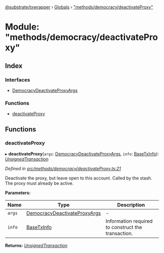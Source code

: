 [@substrate/txwrapper](../README.md) › [Globals](../globals.md) › ["methods/democracy/deactivateProxy"](_methods_democracy_deactivateproxy_.md)

# Module: "methods/democracy/deactivateProxy"

## Index

### Interfaces

* [DemocracyDeactivateProxyArgs](../interfaces/_methods_democracy_deactivateproxy_.democracydeactivateproxyargs.md)

### Functions

* [deactivateProxy](_methods_democracy_deactivateproxy_.md#deactivateproxy)

## Functions

###  deactivateProxy

▸ **deactivateProxy**(`args`: [DemocracyDeactivateProxyArgs](../interfaces/_methods_democracy_deactivateproxy_.democracydeactivateproxyargs.md), `info`: [BaseTxInfo](../interfaces/_util_types_.basetxinfo.md)): *[UnsignedTransaction](../interfaces/_util_types_.unsignedtransaction.md)*

*Defined in [src/methods/democracy/deactivateProxy.ts:21](https://github.com/paritytech/txwrapper/blob/1b54171/src/methods/democracy/deactivateProxy.ts#L21)*

Deactivate the proxy, but leave open to this account. Called by the stash.
The proxy must already be active.

**Parameters:**

Name | Type | Description |
------ | ------ | ------ |
`args` | [DemocracyDeactivateProxyArgs](../interfaces/_methods_democracy_deactivateproxy_.democracydeactivateproxyargs.md) | - |
`info` | [BaseTxInfo](../interfaces/_util_types_.basetxinfo.md) | Information required to construct the transaction.  |

**Returns:** *[UnsignedTransaction](../interfaces/_util_types_.unsignedtransaction.md)*
